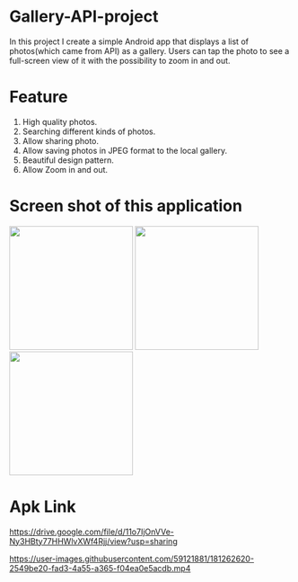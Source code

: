 # Gallery-API-project
In this project I create a simple Android app that displays a list of photos(which came from API) as a 
gallery. Users can tap the photo to see a full-screen view of it with the possibility to zoom in and out.

# Feature
1. High quality photos.<br/>
2. Searching different kinds of photos.<br/>
3. Allow sharing photo.<br/>
4. Allow saving photos in JPEG format to the local gallery.<br/>
5. Beautiful design pattern.<br/>
6. Allow Zoom in and out.<br/>

# Screen shot of this application
<p float="left" >
<img src="https://user-images.githubusercontent.com/59121881/181260954-c8858b0b-636d-433a-a879-2962258e7979.jpg" width="220"/>
<img src="https://user-images.githubusercontent.com/59121881/181260978-cd7b9181-21d7-40e2-8f83-22d4407a817a.jpg" width="220"/>
<img src="https://user-images.githubusercontent.com/59121881/181260970-cbd3e790-776c-46f0-8bb1-17d9b7696540.jpg" width="220"/>
</p>

# Apk Link
https://drive.google.com/file/d/11o7IjOnVVe-Ny3HBty77HHWlvXWf4Rjj/view?usp=sharing

https://user-images.githubusercontent.com/59121881/181262620-2549be20-fad3-4a55-a365-f04ea0e5acdb.mp4


